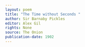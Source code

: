 ```yaml
---
layout: poem
title: "The Time without Seconds "
author: Sir Barnaby Pickles
editor: Alex Gil
rights: None
source: The Onion
publication-date: 1902
---
```

